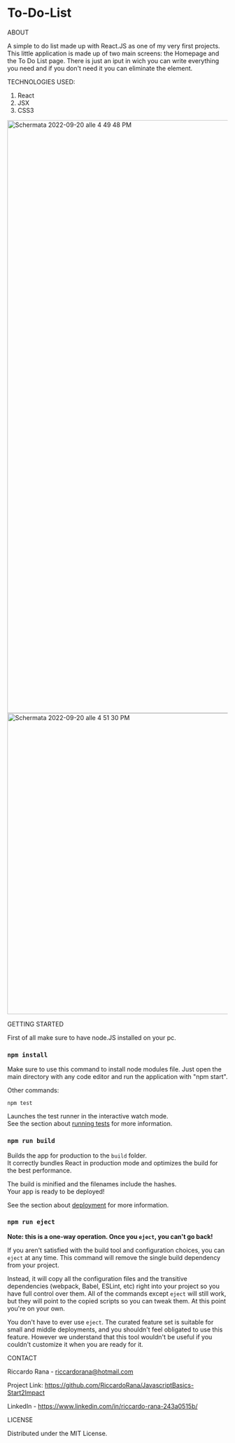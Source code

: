 # To-Do-List

ABOUT

A simple to do list made up with React.JS as one of my very first projects.
This little application is made up of two main screens: the Homepage and the To Do List page.
There is just an iput in wich you can write everything you need and if you don't need it you can eliminate the element.

TECHNOLOGIES USED:
1) React
2) JSX 
3) CSS3

<img width="1353" alt="Schermata 2022-09-20 alle 4 49 48 PM" src="https://user-images.githubusercontent.com/88197051/191291396-e8f821eb-4bf8-4d0c-8af8-1f3d1df8189b.png">


<img width="687" alt="Schermata 2022-09-20 alle 4 51 30 PM" src="https://user-images.githubusercontent.com/88197051/191291423-9aed729a-889c-4412-86aa-af1e72ec7b9c.png">

GETTING STARTED

First of all make sure to have node.JS installed on your pc.
### `npm install`
Make sure to use this command to install node modules file.
Just open the main directory with any code editor and run the application with "npm start".

Other commands:

`npm test`

Launches the test runner in the interactive watch mode.\
See the section about [running tests](https://facebook.github.io/create-react-app/docs/running-tests) for more information.

### `npm run build`

Builds the app for production to the `build` folder.\
It correctly bundles React in production mode and optimizes the build for the best performance.

The build is minified and the filenames include the hashes.\
Your app is ready to be deployed!

See the section about [deployment](https://facebook.github.io/create-react-app/docs/deployment) for more information.

### `npm run eject`

**Note: this is a one-way operation. Once you `eject`, you can't go back!**

If you aren't satisfied with the build tool and configuration choices, you can `eject` at any time. This command will remove the single build dependency from your project.

Instead, it will copy all the configuration files and the transitive dependencies (webpack, Babel, ESLint, etc) right into your project so you have full control over them. All of the commands except `eject` will still work, but they will point to the copied scripts so you can tweak them. At this point you're on your own.

You don't have to ever use `eject`. The curated feature set is suitable for small and middle deployments, and you shouldn't feel obligated to use this feature. However we understand that this tool wouldn't be useful if you couldn't customize it when you are ready for it.

CONTACT

Riccardo Rana - riccardorana@hotmail.com

Project Link: https://github.com/RiccardoRana/JavascriptBasics-Start2Impact

LinkedIn - https://www.linkedin.com/in/riccardo-rana-243a0515b/

LICENSE

Distributed under the MIT License.

